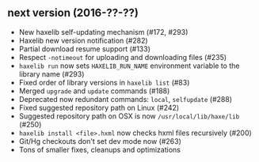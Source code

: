 ## next version (2016-??-??)

 - New haxelib self-updating mechanism (#172, #293)
 - Haxelib new version notification (#282)
 - Partial download resume support (#133)
 - Respect `-notimeout` for uploading and downloading files (#235)
 - `haxelib run` now sets `HAXELIB_RUN_NAME` environment variable to the library name (#293)
 - Fixed order of library versions in `haxelib list` (#83)
 - Merged `upgrade` and `update` commands (#188)
 - Deprecated now redundant commands: `local`, `selfupdate` (#288)
 - Fixed suggested repository path on Linux (#242)
 - Suggested repository path on OSX is now `/usr/local/lib/haxe/lib` (#250)
 - `haxelib install <file>.hxml` now checks hxml files recursively (#200)
 - Git/Hg checkouts don't set dev mode now (#263)
 - Tons of smaller fixes, cleanups and optimizations
